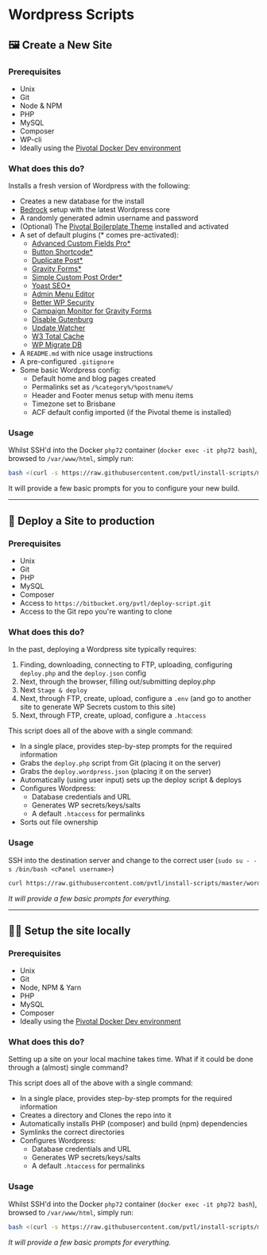 # Wordpress Scripts

## 🖼 Create a New Site

### Prerequisites

- Unix
- Git
- Node & NPM
- PHP
- MySQL
- Composer
- WP-cli
- Ideally using the [Pivotal Docker Dev environment](https://github.com/pvtl/docker-dev)

### What does this do?

Installs a fresh version of Wordpress with the following:

- Creates a new database for the install
- [Bedrock](https://roots.io/bedrock/) setup with the latest Wordpress core
- A randomly generated admin username and password
- (Optional) The [Pivotal Boilerplate Theme](https://bitbucket.org/pvtl/wordpress-theme-boilerplate/overview) installed and activated
- A set of default plugins (* comes pre-activated):
    - [Advanced Custom Fields Pro*](https://www.advancedcustomfields.com/pro/)
    - [Button Shortcode*](https://github.com/pvtl/wp-button-shortcode)
    - [Duplicate Post*](https://wordpress.org/plugins/duplicate-post)
    - [Gravity Forms*](https://www.gravityforms.com/)
    - [Simple Custom Post Order*](https://wordpress.org/plugins/simple-custom-post-order/)
    - [Yoast SEO*](https://wordpress.org/plugins/wordpress-seo/)
    - [Admin Menu Editor](https://wordpress.org/plugins/admin-menu-editor/)
    - [Better WP Security](https://wordpress.org/plugins/better-wp-security/)
    - [Campaign Monitor for Gravity Forms](https://www.gravityforms.com/add-ons/campaign-monitor/)
    - [Disable Gutenburg](https://wordpress.org/plugins/disable-gutenberg/)
    - [Update Watcher](https://bitbucket.org/pvtl/wp-update-watcher)
    - [W3 Total Cache](https://wordpress.org/plugins/w3-total-cache/)
    - [WP Migrate DB](https://wordpress.org/plugins/wp-migrate-db/)
- A `README.md` with nice usage instructions
- A pre-configured `.gitignore`
- Some basic Wordpress config:
    - Default home and blog pages created
    - Permalinks set as `/%category%/%postname%/`
    - Header and Footer menus setup with menu items
    - Timezone set to Brisbane
    - ACF default config imported (if the Pivotal theme is installed)

### Usage

Whilst SSH'd into the Docker `php72` container (`docker exec -it php72 bash`), browsed to `/var/www/html`, simply run:

```bash
bash <(curl -s https://raw.githubusercontent.com/pvtl/install-scripts/master/wordpress/create.sh -L)
```

It will provide a few basic prompts for you to configure your new build.

---

## 🚀 Deploy a Site to production

### Prerequisites

- Unix
- Git
- PHP
- MySQL
- Composer
- Access to `https://bitbucket.org/pvtl/deploy-script.git`
- Access to the Git repo you're wanting to clone

### What does this do?

In the past, deploying a Wordpress site typically requires:

1. Finding, downloading, connecting to FTP, uploading, configuring `deploy.php` and the `deploy.json` config
1. Next, through the browser, filling out/submitting deploy.php
1. Next `Stage & deploy`
1. Next, through FTP, create, upload, configure a `.env` (and go to another site to generate WP Secrets custom to this site)
1. Next, through FTP, create, upload, configure a `.htaccess`

This script does all of the above with a single command:

- In a single place, provides step-by-step prompts for the required information
- Grabs the `deploy.php` script from Git (placing it on the server)
- Grabs the `deploy.wordpress.json` (placing it on the server)
- Automatically (using user input) sets up the deploy script & deploys
- Configures Wordpress:
    - Database credentials and URL
    - Generates WP secrets/keys/salts
    - A default `.htaccess` for permalinks
- Sorts out file ownership

### Usage

SSH into the destination server and change to the correct user (`sudo su - -s /bin/bash <cPanel username>`)

```bash
curl https://raw.githubusercontent.com/pvtl/install-scripts/master/wordpress/deploy.sh --output wordpress-deploy.sh && bash wordpress-deploy.sh && rm wordpress-deploy.sh
```

_It will provide a few basic prompts for everything._

---

## 👷‍♂️ Setup the site locally

### Prerequisites

- Unix
- Git
- Node, NPM & Yarn
- PHP
- MySQL
- Composer
- Ideally using the [Pivotal Docker Dev environment](https://github.com/pvtl/docker-dev)

### What does this do?

Setting up a site on your local machine takes time. What if it could be done through a (almost) single command?

This script does all of the above with a single command:

- In a single place, provides step-by-step prompts for the required information
- Creates a directory and Clones the repo into it
- Automatically installs PHP (composer) and build (npm) dependencies
- Symlinks the correct directories
- Configures Wordpress:
    - Database credentials and URL
    - Generates WP secrets/keys/salts
    - A default `.htaccess` for permalinks

### Usage

Whilst SSH'd into the Docker `php72` container (`docker exec -it php72 bash`), browsed to `/var/www/html`, simply run:

```bash
bash <(curl -s https://raw.githubusercontent.com/pvtl/install-scripts/master/wordpress/setup.sh -L)
```

_It will provide a few basic prompts for everything._

